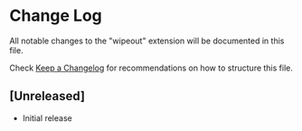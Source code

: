 # Change Log

All notable changes to the "wipeout" extension will be documented in this file.

Check [Keep a Changelog](http://keepachangelog.com/) for recommendations on how to structure this file.

## [Unreleased]

- Initial release